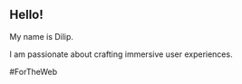 ## Hello!

My name is Dilip.

I am passionate about crafting immersive user experiences.

#ForTheWeb